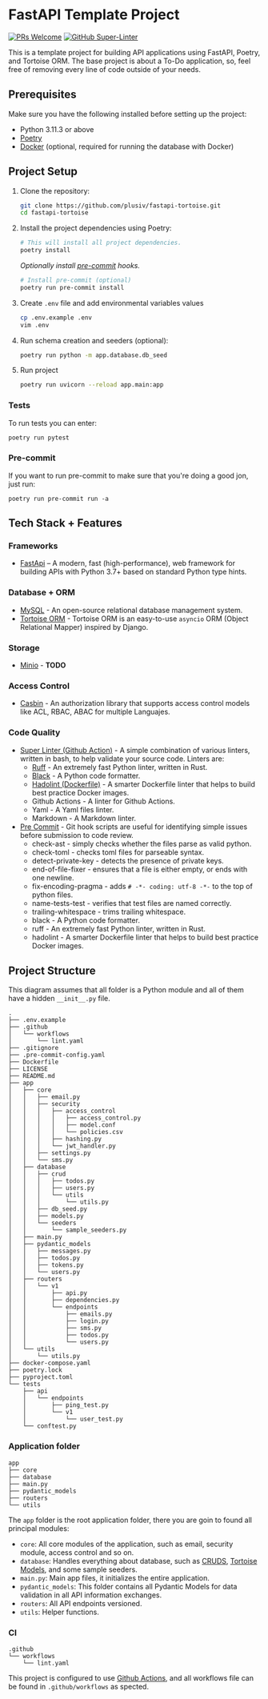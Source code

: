 # FastAPI Template Project
[![PRs Welcome](https://img.shields.io/badge/PRs-welcome-brightgreen.svg?style=flat-square)](https://makeapullrequest.com)
[![GitHub Super-Linter](https://github.com/plusiv/fastapi-tortoise-api-base/actions/workflows/lint.yaml/badge.svg)](https://github.com/marketplace/actions/super-linter)


This is a template project for building API applications using FastAPI, Poetry, and Tortoise ORM. The base project is about a To-Do application, so, feel free of removing every line of code outside of your needs.

## Prerequisites

Make sure you have the following installed before setting up the project:

- Python 3.11.3 or above
- [Poetry](https://python-poetry.org/)
- [Docker](https://www.docker.com/) (optional, required for running the database with Docker)

## Project Setup

1. Clone the repository:

   ```bash
   git clone https://github.com/plusiv/fastapi-tortoise.git
   cd fastapi-tortoise
   ````
2. Install the project dependencies using Poetry:
    ```bash
    # This will install all project dependencies.
    poetry install
    ```

    _Optionally install [pre-commit](https://pre-commit.com/) hooks._
    ```bash
    # Install pre-commit (optional)
    poetry run pre-commit install
    ```
3. Create `.env` file and add environmental variables values
    ```bash
    cp .env.example .env
    vim .env
    ```
4. Run schema creation and seeders (optional):
    ```bash
    poetry run python -m app.database.db_seed
    ```
5. Run project
    ```bash
    poetry run uvicorn --reload app.main:app
    ```
### Tests
To run tests you can enter:
```bash
poetry run pytest
```

### Pre-commit
If you want to run pre-commit to make sure that you're doing a good jon, just run:
```shell
poetry run pre-commit run -a
```

## Tech Stack + Features

### Frameworks
- [FastApi](https://fastapi.tiangolo.com/lo/) – A modern, fast (high-performance), web framework for building APIs with Python 3.7+ based on standard Python type hints.

### Database + ORM
- [MySQL](https://www.mysql.com/) - An open-source relational database management system.
- [Tortoise ORM](https://tortoise.github.io/) - Tortoise ORM is an easy-to-use `asyncio` ORM (Object Relational Mapper) inspired by Django.

### Storage
- [Minio]() - __TODO__

### Access Control
 - [Casbin](https://github.com/casbin/pycasbin) - An authorization library that supports access control models like ACL, RBAC, ABAC for multiple Languajes.

### Code Quality
- [Super Linter (Github Action)](https://github.com/marketplace/actions/super-linter) - A simple combination of various linters, written in bash, to help validate your source code. Linters are:
    - [Ruff](https://beta.ruff.rs/docs/) - An extremely fast Python linter, written in Rust.
    - [Black](https://github.com/psf/black) - A Python code formatter.
    - [Hadolint (Dockerfile)](https://github.com/hadolint/hadolint) - A smarter Dockerfile linter that helps to build best practice Docker images.
    - Github Actions - A linter for Github Actions.
    - Yaml - A Yaml files linter.
    - Markdown - A Markdown linter.
- [Pre Commit](https://pre-commit.com/) - Git hook scripts are useful for identifying simple issues before submission to code review.
    - check-ast - simply checks whether the files parse as valid python.
    - check-toml - checks toml files for parseable syntax.
    - detect-private-key - detects the presence of private keys.
    - end-of-file-fixer - ensures that a file is either empty, or ends with one newline.
    - fix-encoding-pragma - adds `# -*- coding: utf-8 -*-` to the top of python files.
    - name-tests-test - verifies that test files are named correctly.
    - trailing-whitespace - trims trailing whitespace.
    - black - A Python code formatter.
    - ruff - An extremely fast Python linter, written in Rust.
    - hadolint - A smarter Dockerfile linter that helps to build best practice Docker images.

## Project Structure
This diagram assumes that all folder is a Python module and all of them have a hidden `__init__.py` file.
<!-- You can generate this tree diagram by running: tree -I __pycache__ -I __init__.py -I .git -I .env -I .ruff_cache -I migrations -I .pytest_cache -a . -->

```shell
.
├── .env.example
├── .github
│   └── workflows
│       └── lint.yaml
├── .gitignore
├── .pre-commit-config.yaml
├── Dockerfile
├── LICENSE
├── README.md
├── app
│   ├── core
│   │   ├── email.py
│   │   ├── security
│   │   │   ├── access_control
│   │   │   │   ├── access_control.py
│   │   │   │   ├── model.conf
│   │   │   │   └── policies.csv
│   │   │   ├── hashing.py
│   │   │   └── jwt_handler.py
│   │   ├── settings.py
│   │   └── sms.py
│   ├── database
│   │   ├── crud
│   │   │   ├── todos.py
│   │   │   ├── users.py
│   │   │   └── utils
│   │   │       └── utils.py
│   │   ├── db_seed.py
│   │   ├── models.py
│   │   └── seeders
│   │       └── sample_seeders.py
│   ├── main.py
│   ├── pydantic_models
│   │   ├── messages.py
│   │   ├── todos.py
│   │   ├── tokens.py
│   │   └── users.py
│   ├── routers
│   │   └── v1
│   │       ├── api.py
│   │       ├── dependencies.py
│   │       └── endpoints
│   │           ├── emails.py
│   │           ├── login.py
│   │           ├── sms.py
│   │           ├── todos.py
│   │           └── users.py
│   └── utils
│       └── utils.py
├── docker-compose.yaml
├── poetry.lock
├── pyproject.toml
└── tests
    ├── api
    │   └── endpoints
    │       ├── ping_test.py
    │       └── v1
    │           └── user_test.py
    └── conftest.py
```

### Application folder
```shell
app
├── core
├── database
├── main.py
├── pydantic_models
├── routers
└── utils
```
The `app` folder is the root application folder, there you are goin to found all principal modules:
- `core`: All core modules of the application, such as email, security module, access control and so on.
- `database`: Handles everything about database, such as [CRUDS](https://www.sumologic.com/glossary/crud/), [Tortoise Models](https://tortoise.github.io/models.html), and some sample seeders.
- `main.py`: Main app files, it initializes the entire application.
- `pydantic_models`: This folder contains all Pydantic Models for data validation in all API information exchanges.
- `routers`: All API endpoints versioned.
- `utils`: Helper functions.

### CI
```shell
.github
└── workflows
    └── lint.yaml
```
This project is configured to use [Github Actions](https://github.com/features/actions), and all workflows file can be found in `.github/workflows` as spected.
